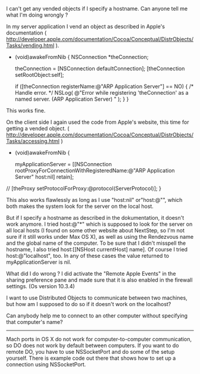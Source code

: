 I can't get any vended objects if I specify a hostname. Can anyone tell me what I'm doing wrongly ?

In my server application I vend an object as described in Apple's documentation 
( http://developer.apple.com/documentation/Cocoa/Conceptual/DistrObjects/Tasks/vending.html ).

    

- (void)awakeFromNib
{
    NSConnection *theConnection;

    theConnection = [NSConnection defaultConnection];
    [theConnection setRootObject:self];
    
    if ([theConnection registerName:@"ARP Application Server"] == NO) 
    {
	    /* Handle error. */
	    NSLog( @"Error while registering 'theConnection' as a named server. (ARP Application Server) " );
    }
}



This works fine.

On the client side I again used the code from Apple's website, this time for getting a vended object. 
( http://developer.apple.com/documentation/Cocoa/Conceptual/DistrObjects/Tasks/accessing.html )

    

- (void)awakeFromNib
{

    myApplicationServer = [[NSConnection rootProxyForConnectionWithRegisteredName:@"ARP Application Server" host:nil] retain];
    
//    [theProxy setProtocolForProxy:@protocol(ServerProtocol)];
}



This also works flawlessly as long as I use "host:nil" or"host:@"", which both makes the system look for the server on the local host. 

But if I specify a hostname as described in the dokumentation, it doesn't work anymore. 
I tried host:@"*" which is supposed to look for the server on all local hosts (I found on some other website about NextStep, so I'm not sure if it still works under Max OS X), as well as using the Rendezvous name and the global name of the computer. To be sure that I didn't misspell the hostname, I also tried host:[[NSHost currentHost] name]. Of course I tried host:@"localhost", too. In any of these cases the value returned to myApplicationServer is nil.

What did I do wrong ? I did activate the "Remote Apple Events" in the sharing preference pane and made sure that it is also enabled in the firewall settings. (Os version 10.3.4)

I want to use Distributed Objects to communicate between two machines, but how am I supposed to do so if it doesn't work on the localhost?

Can anybody help me to connect to an other computer without specifying that computer's name? 

----

Mach ports in OS X do not work for computer-to-computer communication, so DO does not work by default between computers. If you want to do remote DO, you have to use NSSocketPort and do some of the setup yourself. There is example code out there that shows how to set up a connection using NSSocketPort.
